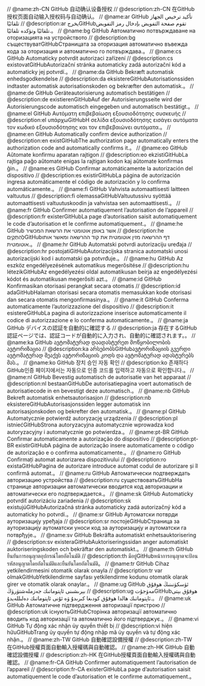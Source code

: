 // @name:zh-CN                   GitHub 自动确认设备授权
// @description:zh-CN    在GitHub授权页面自动输入授权码与自动确认。
// @name:ar                   GitHub تأكيد ترخيص الجهاز تلقائيًا
// @description:ar    يخرجGitHubتقوم صفحة التفويض بإدخال رمز التفويض تلقائيًا وتؤكده تلقائيًا.。
// @name:bg                   GitHub Автоматично потвърждаване на оторизацията на устройството
// @description:bg    съществуватGitHubСтраницата за оторизация автоматично въвежда кода за оторизация и автоматично го потвърждава.。
// @name:cs                   GitHub Automaticky potvrdit autorizaci zařízení
// @description:cs    existovatGitHubAutorizační stránka automaticky zadá autorizační kód a automaticky jej potvrdí.。
// @name:da                   GitHub Bekræft automatisk enhedsgodkendelse
// @description:da    eksistereGitHubAutorisationssiden indtaster automatisk autorisationskoden og bekræfter den automatisk.。
// @name:de                   GitHub Geräteautorisierung automatisch bestätigen
// @description:de    existierenGitHubAuf der Autorisierungsseite wird der Autorisierungscode automatisch eingegeben und automatisch bestätigt.。
// @name:el                   GitHub Αυτόματη επιβεβαίωση εξουσιοδότησης συσκευής
// @description:el    υπάρχωGitHubΗ σελίδα εξουσιοδότησης εισάγει αυτόματα τον κωδικό εξουσιοδότησης και τον επιβεβαιώνει αυτόματα.。
// @name:en                   GitHub Automatically confirm device authorization
// @description:en    existGitHubThe authorization page automatically enters the authorization code and automatically confirms it.。
// @name:eo                   GitHub Aŭtomate konfirmu aparatan rajtigon
// @description:eo    ekzistiGitHubLa rajtiga paĝo aŭtomate enigas la rajtigan kodon kaj aŭtomate konfirmas ĝin.。
// @name:es                   GitHub Confirmar automáticamente la autorización del dispositivo
// @description:es    existirGitHubLa página de autorización ingresa automáticamente el código de autorización y lo confirma automáticamente.。
// @name:fi                   GitHub Vahvista automaattisesti laitteen valtuutus
// @description:fi    olemassaGitHubValtuutussivu syöttää automaattisesti valtuutuskoodin ja vahvistaa sen automaattisesti.。
// @name:fr                   GitHub Confirmer automatiquement l’autorisation de l’appareil
// @description:fr    existerGitHubLa page d’autorisation saisit automatiquement le code d’autorisation et le confirme automatiquement.。
// @name:he                   GitHub אשר באופן אוטומטי את הרשאת המכשיר
// @description:he    לְהִתְקַיֵםGitHubדף ההרשאה מזין אוטומטית את קוד ההרשאה ומאשר אותו אוטומטית.。
// @name:hr                   GitHub Automatski potvrdi autorizaciju uređaja
// @description:hr    postojatiGitHubAutorizacijska stranica automatski unosi autorizacijski kod i automatski ga potvrđuje.。
// @name:hu                   GitHub Az eszköz engedélyezésének automatikus megerősítése
// @description:hu    létezikGitHubAz engedélyezési oldal automatikusan beírja az engedélyezési kódot és automatikusan megerősíti azt.。
// @name:id                   GitHub Konfirmasikan otorisasi perangkat secara otomatis
// @description:id    adaGitHubHalaman otorisasi secara otomatis memasukkan kode otorisasi dan secara otomatis mengonfirmasinya.。
// @name:it                   GitHub Conferma automaticamente l’autorizzazione del dispositivo
// @description:it    esistereGitHubLa pagina di autorizzazione inserisce automaticamente il codice di autorizzazione e lo conferma automaticamente.。
// @name:ja                   GitHub デバイスの認証を自動的に確認する
// @description:ja    存在するGitHub認証ページでは、認証コードが自動的に入力され、自動的に確認されます。。
// @name:ka                   GitHub ავტომატურად დაადასტურეთ მოწყობილობის ავტორიზაცია
// @description:ka    არსებობსGitHubავტორიზაციის გვერდი ავტომატურად შეაქვს ავტორიზაციის კოდს და ავტომატურად ადასტურებს მას.。
// @name:ko                   GitHub 장치 승인 자동 확인
// @description:ko    존재하다GitHub인증 페이지에서는 자동으로 인증 코드를 입력하고 자동으로 확인합니다.。
// @name:nl                   GitHub Bevestig automatisch de autorisatie van het apparaat
// @description:nl    bestaanGitHubDe autorisatiepagina voert automatisch de autorisatiecode in en bevestigt deze automatisch.。
// @name:nb                   GitHub Bekreft automatisk enhetsautorisasjon
// @description:nb    eksistereGitHubAutorisasjonssiden legger automatisk inn autorisasjonskoden og bekrefter den automatisk.。
// @name:pl                   GitHub Automatycznie potwierdź autoryzację urządzenia
// @description:pl    istniećGitHubStrona autoryzacyjna automatycznie wprowadza kod autoryzacyjny i automatycznie go potwierdza.。
// @name:pt-BR                   GitHub Confirmar automaticamente a autorização do dispositivo
// @description:pt-BR    existirGitHubA página de autorização insere automaticamente o código de autorização e o confirma automaticamente.。
// @name:ro                   GitHub Confirmați automat autorizarea dispozitivului
// @description:ro    existaGitHubPagina de autorizare introduce automat codul de autorizare și îl confirmă automat.。
// @name:ru                   GitHub Автоматически подтверждать авторизацию устройства
// @description:ru    существоватьGitHubНа странице авторизации автоматически вводится код авторизации и автоматически его подтверждается.。
// @name:sk                   GitHub Automaticky potvrdiť autorizáciu zariadenia
// @description:sk    existujúGitHubAutorizačná stránka automaticky zadá autorizačný kód a automaticky ho potvrdí.。
// @name:sr                   GitHub Аутоматски потврди ауторизацију уређаја
// @description:sr    постојеGitHubСтраница за ауторизацију аутоматски уноси код за ауторизацију и аутоматски га потврђује.。
// @name:sv                   GitHub Bekräfta automatiskt enhetsauktorisering
// @description:sv    existeraGitHubAuktoriseringssidan anger automatiskt auktoriseringskoden och bekräftar den automatiskt.。
// @name:th                   GitHub ยืนยันการอนุญาตอุปกรณ์โดยอัตโนมัติ
// @description:th    มีอยู่GitHubหน้าการอนุญาตจะป้อนรหัสอนุญาตโดยอัตโนมัติและยืนยันโดยอัตโนมัติ。
// @name:tr                   GitHub Cihaz yetkilendirmesini otomatik olarak onayla
// @description:tr    var olmakGitHubYetkilendirme sayfası yetkilendirme kodunu otomatik olarak girer ve otomatik olarak onaylar.。
// @name:ug                   GitHub ئۈسكۈنىنىڭ ھوقۇق بېرىشىنى ئاپتوماتىك جەزملەشتۈرۈڭ
// @description:ug    مەۋجۇتGitHubھوقۇق بېتى ئاپتوماتىك ھالدا ھوقۇق كودىغا كىرىدۇ ۋە ئۇنى ئاپتوماتىك دەلىللەيدۇ.。
// @name:uk                   GitHub Автоматичне підтвердження авторизації пристрою
// @description:uk    існуютьGitHubСторінка авторизації автоматично вводить код авторизації та автоматично його підтверджує.。
// @name:vi                   GitHub Tự động xác nhận ủy quyền thiết bị
// @description:vi    hiện hữuGitHubTrang ủy quyền tự động nhập mã ủy quyền và tự động xác nhận.。
// @name:zh-TW                   GitHub 自動確認設備授權
// @description:zh-TW    在GitHub授權頁面自動輸入授權碼與自動確認。
// @name:zh-HK                   GitHub 自動確認設備授權
// @description:zh-HK    在GitHub授權頁面自動輸入授權碼與自動確認。
// @name:fr-CA                   GitHub Confirmer automatiquement l’autorisation de l’appareil
// @description:fr-CA    existerGitHubLa page d’autorisation saisit automatiquement le code d’autorisation et le confirme automatiquement.。
